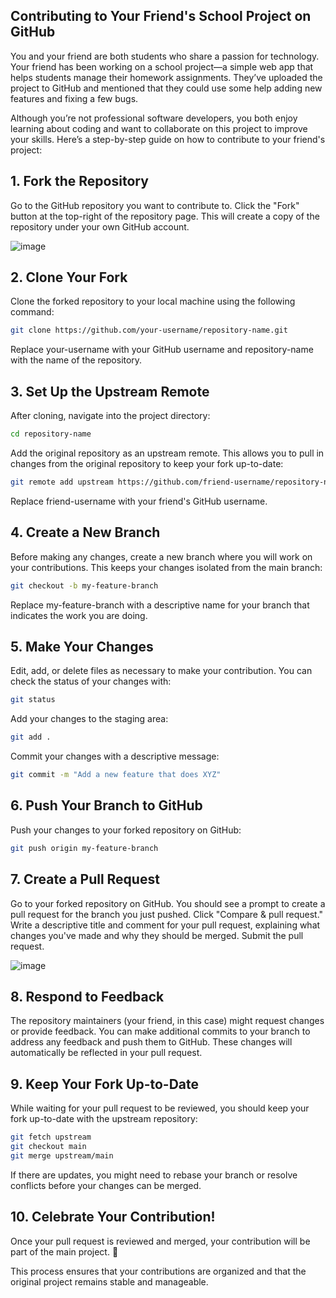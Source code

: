 ## Contributing to Your Friend's School Project on GitHub

You and your friend are both students who share a passion for technology. Your friend has been working on a school project—a simple web app that helps students manage their homework assignments. They’ve uploaded the project to GitHub and mentioned that they could use some help adding new features and fixing a few bugs.

Although you’re not professional software developers, you both enjoy learning about coding and want to collaborate on this project to improve your skills. Here’s a step-by-step guide on how to contribute to your friend's project:

## 1. Fork the Repository
Go to the GitHub repository you want to contribute to.
Click the "Fork" button at the top-right of the repository page. This will create a copy of the repository under your own GitHub account.

![image](https://github.com/user-attachments/assets/b0b247f2-1e20-447f-82cf-9b6dd5ee7bc1)

## 2. Clone Your Fork
Clone the forked repository to your local machine using the following command:

```bash
git clone https://github.com/your-username/repository-name.git
```
Replace your-username with your GitHub username and repository-name with the name of the repository.
## 3. Set Up the Upstream Remote

  After cloning, navigate into the project directory:

```bash
cd repository-name
```
Add the original repository as an upstream remote. This allows you to pull in changes from the original repository to keep your fork up-to-date:

```bash
git remote add upstream https://github.com/friend-username/repository-name.git
```

Replace friend-username with your friend's GitHub username.
## 4. Create a New Branch

Before making any changes, create a new branch where you will work on your contributions. This keeps your changes isolated from the main branch:

```bash
git checkout -b my-feature-branch
```

Replace my-feature-branch with a descriptive name for your branch that indicates the work you are doing.
## 5. Make Your Changes

  Edit, add, or delete files as necessary to make your contribution.
  You can check the status of your changes with:

```bash
git status
```
Add your changes to the staging area:

```bash
git add .
```
Commit your changes with a descriptive message:

```bash
git commit -m "Add a new feature that does XYZ"
```

## 6. Push Your Branch to GitHub

   Push your changes to your forked repository on GitHub:

```bash
git push origin my-feature-branch
```

## 7. Create a Pull Request

Go to your forked repository on GitHub.
You should see a prompt to create a pull request for the branch you just pushed.
Click "Compare & pull request."
Write a descriptive title and comment for your pull request, explaining what changes you've made and why they should be merged.
Submit the pull request.

![image](https://github.com/user-attachments/assets/631db84e-bf5a-4e1d-b63b-84ba8b55d416)

## 8. Respond to Feedback
The repository maintainers (your friend, in this case) might request changes or provide feedback.
You can make additional commits to your branch to address any feedback and push them to GitHub. These changes will automatically be reflected in your pull request.

## 9. Keep Your Fork Up-to-Date
While waiting for your pull request to be reviewed, you should keep your fork up-to-date with the upstream repository:

```bash
git fetch upstream
git checkout main
git merge upstream/main
```
If there are updates, you might need to rebase your branch or resolve conflicts before your changes can be merged.

## 10. Celebrate Your Contribution!

Once your pull request is reviewed and merged, your contribution will be part of the main project. 🎉

This process ensures that your contributions are organized and that the original project remains stable and manageable.
